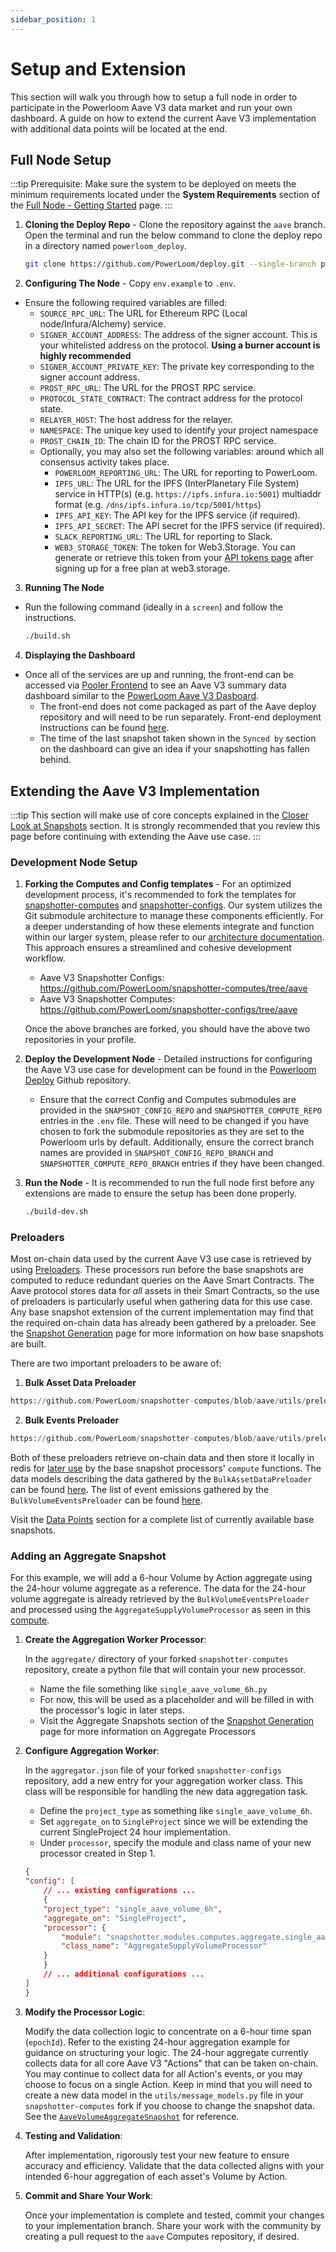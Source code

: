 ```yaml
---
sidebar_position: 1
---
```


# Setup and Extension

This section will walk you through how to setup a full node in order to participate in the Powerloom Aave V3 data market and run your own dashboard. A guide on how to extend the current Aave V3 implementation with additional data points will be located at the end.

## Full Node Setup

:::tip
Prerequisite: Make sure the system to be deployed on meets the minimum requirements located under the **System Requirements** section of the [Full Node - Getting Started](/docs/build-with-powerloom/snapshotter-node/full-node/getting-started.md) page.
:::

1. **Cloning the Deploy Repo** - Clone the repository against the `aave` branch. Open the terminal and run the below command to clone the deploy repo in a directory named `powerloom_deploy`. 
    ```bash
    git clone https://github.com/PowerLoom/deploy.git --single-branch powerloom_deploy --branch aave && cd powerloom_deploy
    ```

2. **Configuring The Node** - Copy `env.example` to `.env`.
- Ensure the following required variables are filled:
     - `SOURCE_RPC_URL`: The URL for Ethereum RPC (Local node/Infura/Alchemy) service.
     - `SIGNER_ACCOUNT_ADDRESS`: The address of the signer account. This is your whitelisted address on the protocol. **Using a burner account is highly recommended**
     - `SIGNER_ACCOUNT_PRIVATE_KEY`: The private key corresponding to the signer account address.
     - `PROST_RPC_URL`: The URL for the PROST RPC service.
     - `PROTOCOL_STATE_CONTRACT`: The contract address for the protocol state.
     - `RELAYER_HOST`: The host address for the relayer.
     - `NAMESPACE`: The unique key used to identify your project namespace
     - `PROST_CHAIN_ID`: The chain ID for the PROST RPC service.
   - Optionally, you may also set the following variables:
     around which all consensus activity takes place.
     - `POWERLOOM_REPORTING_URL`: The URL for reporting to PowerLoom.
     - `IPFS_URL`: The URL for the IPFS (InterPlanetary File System) service in HTTP(s) (e.g. `https://ipfs.infura.io:5001`) multiaddr format (e.g. `/dns/ipfs.infura.io/tcp/5001/https`)
     - `IPFS_API_KEY`: The API key for the IPFS service (if required).
     - `IPFS_API_SECRET`: The API secret for the IPFS service (if required).
     - `SLACK_REPORTING_URL`: The URL for reporting to Slack.
     - `WEB3_STORAGE_TOKEN`: The token for Web3.Storage. You can generate or retrieve this token from your [API tokens page](https://web3.storage/tokens/?create=true) after signing up for a free plan at web3.storage.

3. **Running The Node**
- Run the following command (ideally in a `screen`) and follow the instructions.
    ```bash
    ./build.sh
    ```

4. **Displaying the Dashboard**
- Once all of the services are up and running, the front-end can be accessed via [Pooler Frontend](https://github.com/PowerLoom/pooler-frontend/tree/aave) to see an Aave V3 summary data dashboard similar to the [PowerLoom Aave V3 Dasboard](https://aave-v3.powerloom.io/).
    - The front-end does not come packaged as part of the Aave deploy repository and will need to be run separately. Front-end deployment instructions can be found [here](https://github.com/PowerLoom/pooler-frontend/tree/aave?tab=readme-ov-file#powerloom-pooler-product).
    - The time of the last snapshot taken shown in the `Synced by` section on the dashboard can give an idea if your snapshotting has fallen behind.


## Extending the Aave V3 Implementation

:::tip
This section will make use of core concepts explained in the [Closer Look at Snapshots](/docs/build-with-powerloom/use-cases/existing-implementations/uniswapv2-dashboard/closer-look-at-snapshots) section. It is strongly recommended that you review this page before continuing with extending the Aave use case.
:::

### Development Node Setup

1. **Forking the Computes and Config templates** - For an optimized development process, it's recommended to fork the templates for [snapshotter-computes](https://github.com/PowerLoom/snapshotter-computes/tree/aave) and [snapshotter-configs](https://github.com/PowerLoom/snapshotter-configs/tree/aave). Our system utilizes the Git submodule architecture to manage these components efficiently. For a deeper understanding of how these elements integrate and function within our larger system, please refer to our [architecture documentation](/docs/build-with-powerloom/snapshotter-node/architecture.md). This approach ensures a streamlined and cohesive development workflow.

   - Aave V3 Snapshotter Configs: https://github.com/PowerLoom/snapshotter-computes/tree/aave
   - Aave V3 Snapshotter Computes: https://github.com/PowerLoom/snapshotter-configs/tree/aave

   Once the above branches are forked, you should have the above two repositories in your profile. 

2. **Deploy the Development Node** - Detailed instructions for configuring the Aave V3 use case for development can be found in the [Powerloom Deploy](https://github.com/PowerLoom/deploy/tree/aave?tab=readme-ov-file#instructions-for-code-contributors) Github repository.

    - Ensure that the correct Config and Computes submodules are provided in the `SNAPSHOT_CONFIG_REPO` and `SNAPSHOTTER_COMPUTE_REPO` entries in the `.env` file. These will need to be changed if you have chosen to fork the submodule repositories as they are set to the Powerloom urls by default. Additionally, ensure the correct branch names are provided in `SNAPSHOT_CONFIG_REPO_BRANCH` and `SNAPSHOTTER_COMPUTE_REPO_BRANCH` entries if they have been changed.

3. **Run the Node** - It is recommended to run the full node first before any extensions are made to ensure the setup has been done properly.
    ```bash
    ./build-dev.sh
    ```

### Preloaders

Most on-chain data used by the current Aave V3 use case is retrieved by using [Preloaders](docs/Protocol/Specifications/Snapshotter/preloading.md). These processors run before the base snapshots are computed to reduce redundant queries on the Aave Smart Contracts. The Aave protocol stores data for *all* assets in their Smart Contracts, so the use of preloaders is particularly useful when gathering data for this use case. Any base snapshot extension of the current implementation may find that the required on-chain data has already been gathered by a preloader. See the [Snapshot Generation](docs/Protocol/Specifications/Snapshotter/snapshot-build.md) page for more information on how base snapshots are built.

There are two important preloaders to be aware of:

1. **Bulk Asset Data Preloader**
```python reference
https://github.com/PowerLoom/snapshotter-computes/blob/aave/utils/preloaders/asset_data/preloader.py#L10-L34
```

2. **Bulk Events Preloader**
```python reference
https://github.com/PowerLoom/snapshotter-computes/blob/aave/utils/preloaders/volume_events/preloader.py#L9-L33
```

Both of these preloaders retrieve on-chain data and then store it locally in redis for [later use](https://github.com/PowerLoom/snapshotter-computes/blob/aave/utils/core.py#L93-L121) by the base snapshot processors' `compute` functions. The data models describing the data gathered by the `BulkAssetDataPreloader` can be found [here](https://github.com/PowerLoom/snapshotter-computes/blob/aave/utils/models/data_models.py#L9-L45). The list of event emissions gathered by the `BulkVolumeEventsPreloader` can be found [here](https://github.com/PowerLoom/snapshotter-computes/blob/aave/utils/models/data_models.py#L9-L45).

Visit the [Data Points](/docs/build-with-powerloom/use-cases/existing-implementations/aavev3-dashboard/data-points.md) section for a complete list of currently available base snapshots. 

### Adding an Aggregate Snapshot

For this example, we will add a 6-hour Volume by Action aggregate using the 24-hour volume aggregate as a reference. The data for the 24-hour volume aggregate is already retrieved by the `BulkVolumeEventsPreloader` and processed using the `AggregateSupplyVolumeProcessor` as seen in this [compute](https://github.com/PowerLoom/snapshotter-computes/blob/aave/aggregate/single_aave_volume_24h.py#L108).

1. **Create the Aggregation Worker Processor**:

    In the `aggregate/` directory of your forked `snapshotter-computes` repository, create a python file that will contain your new processor.
    - Name the file something like `single_aave_volume_6h.py`
    - For now, this will be used as a placeholder and will be filled in with the processor's logic in later steps.
    - Visit the Aggregate Snapshots section of the [Snapshot Generation](docs/Protocol/Specifications/Snapshotter/snapshot-build.md) page for more information on Aggregate Processors

2. **Configure Aggregation Worker**:

   In the `aggregator.json` file of your forked `snapshotter-configs` repository, add a new entry for your aggregation worker class. This class will be responsible for handling the new data aggregation task.
   - Define the `project_type` as something like `single_aave_volume_6h`.
   - Set `aggregate_on` to `SingleProject` since we will be extending the current SingleProject 24 hour implementation.
   - Under `processor`, specify the module and class name of your new processor created in Step 1.

    ```json 
    {
    "config": [
        // ... existing configurations ...
        {
        "project_type": "single_aave_volume_6h",
        "aggregate_on": "SingleProject",
        "processor": {
            "module": "snapshotter.modules.computes.aggregate.single_aave_volume_6h",
            "class_name": "AggregateSupplyVolumeProcessor"
        }
        }
        // ... additional configurations ...
    ]
    }
    ```

3. **Modify the Processor Logic**:

    Modify the data collection logic to concentrate on a 6-hour time span (`epochId`). Refer to the existing 24-hour aggregation example for guidance on structuring your logic. The 24-hour aggregate currently collects data for all core Aave V3 "Actions" that can be taken on-chain. You may continue to collect data for all Action's events, or you may choose to focus on a single Action. Keep in mind that you will need to create a new data model in the `utils/message_models.py` file in your `snapshotter-computes` fork if you choose to change the snapshot data. See the [`AaveVolumeAggregateSnapshot`](https://github.com/PowerLoom/snapshotter-computes/blob/aave/utils/models/message_models.py#L101-L107) for reference.

4. **Testing and Validation**:

   After implementation, rigorously test your new feature to ensure accuracy and efficiency. Validate that the data collected aligns with your intended 6-hour aggregation of each asset's Volume by Action.

5. **Commit and Share Your Work**:

   Once your implementation is complete and tested, commit your changes to your implementation branch. Share your work with the community by creating a pull request to the `aave` Computes repository, if desired.


